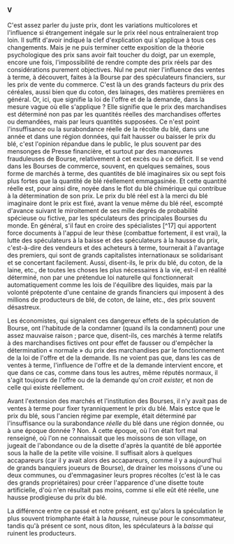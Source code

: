 #### V

C'est assez parler du juste prix, dont les variations multicolores et l'influence si étrangement inégale sur le prix réel nous entraîneraient trop loin. Il suffit d'avoir indiqué la clef d'explication qui s'applique à tous ces changements. Mais je ne puis terminer cette exposition de la théorie psychologique des prix sans avoir fait toucher du doigt, par un exemple, encore une fois, l'impossibilité de rendre compte des prix réels par des considérations purement objectives. Nul ne peut nier l'influence des ventes à terme, à découvert, faites à la Bourse par des spéculateurs financiers, sur les prix de vente du commerce. C'est là un des grands facteurs du prix des céréales, aussi bien que du coton, des lainages, des matières premières en général. Or, ici, que signifie la loi de l'offre et de la demande, dans la mesure vague où elle s'applique ? Elle signifie que le prix des marchandises est déterminé non pas par les quantités réelles des marchandises offertes ou demandées, mais par leurs quantités supposées. Ce n'est point l'insuffisance ou la surabondance réelle de la récolte du blé, dans une année et dans une région données, qui fait hausser ou baisser le prix du blé, c'est l'opinion répandue dans le public, le plus souvent par des mensonges de Presse financière, et surtout par des manœuvres frauduleuses de Bourse, relativement à cet excès ou à ce déficit. Il se vend dans les Bourses de commerce, souvent, en quelques semaines, sous forme de marchés à terme, des quantités de blé imaginaires six ou sept fois plus fortes que la quantité de blé réellement emmagasinée. Et cette quantité réelle est, pour ainsi dire, noyée dans le flot du blé chimérique qui contribue à la détermination de son prix. Le prix du blé réel est à la merci du blé imaginaire dont le prix est fixé, avant la venue même du blé réel, escompté d'avance suivant le miroitement de ses mille degrés de probabilité spécieuse ou fictive, par les spéculateurs des principales Bourses du monde. En général, s'il faut en croire des spécialistes [^17] qui apportent force documents à l'appui de leur thèse (combattue fortement, il est vrai), la lutte des spéculateurs à la baisse et des spéculateurs à la hausse du prix, c'est-à-dire des vendeurs et des acheteurs à terme, tournerait à l'avantage des premiers, qui sont de grands capitalistes internationaux se solidarisant et se concertant facilement. Aussi, disent-ils, le prix du blé, du coton, de la laine, etc., de toutes les choses les plus nécessaires à la vie, est-il en réalité déterminé, non par une prétendue loi naturelle qui fonctionnerait automatiquement comme les lois de l'équilibre des liquides, mais par la volonté prépotente d'une centaine de grands financiers qui imposent à des millions de producteurs de blé, de coton, de laine, etc., des prix souvent désastreux.

Les économistes, qui signalent ces dangereux effets de la spéculation de Bourse, ont l'habitude de la condamner (quand ils la condamnent) pour une assez mauvaise raison ; parce que, disent-ils, ces marchés à terme relatifs à des marchandises fictives ont pour effet de fausser ou d'empêcher la détermination « normale » du prix des marchandises par le fonctionnement de la loi de l'offre et de la demande. Ils ne voient pas que, dans les cas de ventes à terme, l'influence de l'offre et de la demande intervient encore, et que dans ce cas, comme dans tous les autres, même réputés normaux, il s'agit toujours de l'offre ou de la demande qu'on _croit exister,_ et non de celle qui existe réellement.

Avant l'extension des marchés et l'institution des Bourses, il n'y avait pas de ventes à terme pour fixer tyranniquement le prix du blé. Mais estce que le prix du blé, sous l'ancien régime par exemple, était déterminé par l'insuffisance ou la surabondance _réelle_ du blé dans une région donnée, ou à une époque donnée ? Non. À cette époque, où l'on était fort mal renseigné, où l'on ne connaissait que les moissons de son village, on jugeait de l'abondance ou de la disette d'après la quantité de blé apportée sous la halle de la petite ville voisine. Il suffisait alors à quelques accapareurs (car il y avait alors des accapareurs, comme il y a aujourd'hui de grands banquiers joueurs de Bourse), de drainer les moissons d'une ou deux communes, ou d'emmagasiner leurs propres récoltes (c'est là le cas des grands propriétaires) pour créer l'apparence d'une disette toute artificielle, d'où n'en résultait pas moins, comme si elle eût été réelle, une hausse prodigieuse du prix du blé.

La différence entre ce passé et notre présent, est qu'alors la spéculation le plus souvent triomphante était à la _hausse,_ ruineuse pour le consommateur, tandis qu'à présent ce sont, nous diton, les spéculateurs à la _baisse_ qui ruinent les producteurs.
